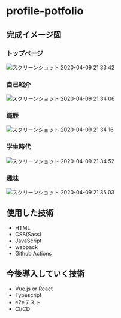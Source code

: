 # profile-potfolio
## 完成イメージ図
### トップページ
![スクリーンショット 2020-04-09 21 33 42](https://user-images.githubusercontent.com/61375806/78895639-2874e580-7aaa-11ea-9810-25cbd148523c.png)

### 自己紹介
![スクリーンショット 2020-04-09 21 34 06](https://user-images.githubusercontent.com/61375806/78895643-2ca10300-7aaa-11ea-9e7b-c3a379546e39.png)

### 職歴
![スクリーンショット 2020-04-09 21 34 16](https://user-images.githubusercontent.com/61375806/78895650-2f9bf380-7aaa-11ea-8fd4-5d94bb6ef1cb.png)

### 学生時代
![スクリーンショット 2020-04-09 21 34 52](https://user-images.githubusercontent.com/61375806/78896063-d7b1bc80-7aaa-11ea-9941-b7ec040a64b9.png)

### 趣味
![スクリーンショット 2020-04-09 21 35 03](https://user-images.githubusercontent.com/61375806/78895677-375b9800-7aaa-11ea-9340-0dd3eb7d36b3.png)

## 使用した技術
- HTML
- CSS(Sass)
- JavaScript
- webpack
- Github Actions

## 今後導入していく技術
- Vue.js or React
- Typescript
- e2eテスト
- CI/CD
